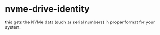 # nvme-drive-identity

this gets the NVMe data (such as serial numbers) in proper format for your system.

